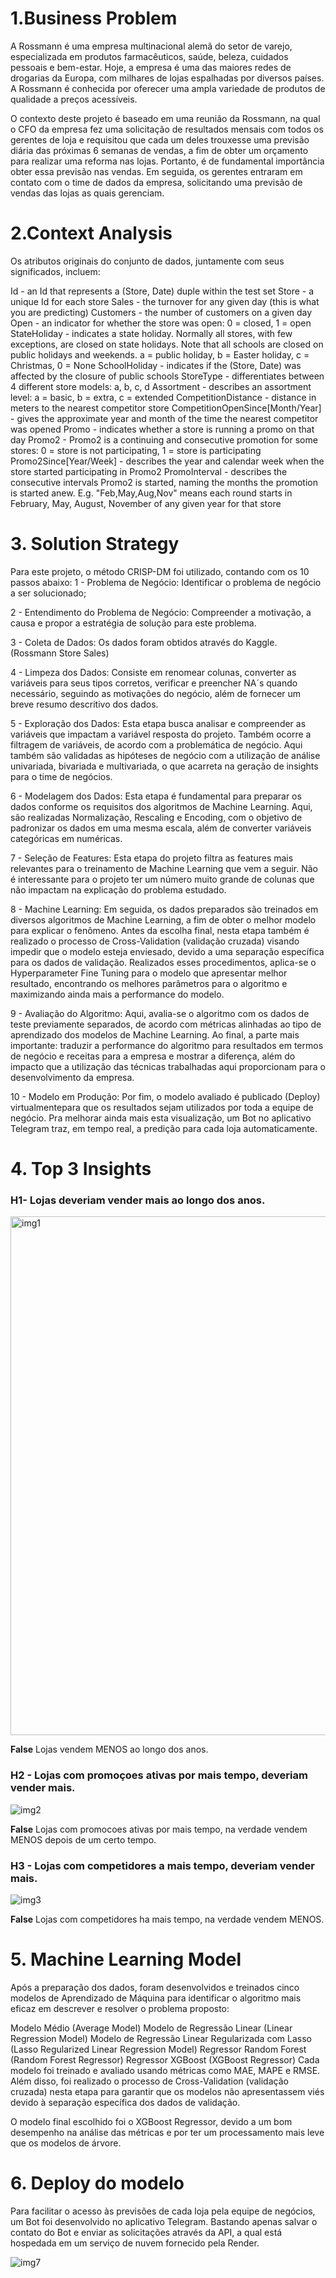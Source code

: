 # 1.Business Problem

A Rossmann é uma empresa multinacional alemã do setor de varejo, especializada em produtos farmacêuticos, saúde, beleza, cuidados pessoais e bem-estar. Hoje, a empresa é uma das maiores redes de drogarias da Europa, com milhares de lojas espalhadas por diversos países. A Rossmann é conhecida por oferecer uma ampla variedade de produtos de qualidade a preços acessíveis.

O contexto deste projeto é baseado em uma reunião da Rossmann, na qual o CFO da empresa fez uma solicitação de resultados mensais com todos os gerentes de loja e requisitou que cada um deles trouxesse uma previsão diária das próximas 6 semanas de vendas, a fim de obter um orçamento para realizar uma reforma nas lojas. Portanto, é de fundamental importância obter essa previsão nas vendas. Em seguida, os gerentes entraram em contato com o time de dados da empresa, solicitando uma previsão de vendas das lojas as quais gerenciam.

# 2.Context Analysis
Os atributos originais do conjunto de dados, juntamente com seus significados, incluem:

Id - an Id that represents a (Store, Date) duple within the test set
Store - a unique Id for each store
Sales - the turnover for any given day (this is what you are predicting)
Customers - the number of customers on a given day
Open - an indicator for whether the store was open: 0 = closed, 1 = open
StateHoliday - indicates a state holiday. Normally all stores, with few exceptions, are closed on state holidays. Note that all schools are closed on public holidays and weekends. a = public holiday, b = Easter holiday, c = Christmas, 0 = None
SchoolHoliday - indicates if the (Store, Date) was affected by the closure of public schools
StoreType - differentiates between 4 different store models: a, b, c, d
Assortment - describes an assortment level: a = basic, b = extra, c = extended
CompetitionDistance - distance in meters to the nearest competitor store
CompetitionOpenSince[Month/Year] - gives the approximate year and month of the time the nearest competitor was opened
Promo - indicates whether a store is running a promo on that day
Promo2 - Promo2 is a continuing and consecutive promotion for some stores: 0 = store is not participating, 1 = store is participating
Promo2Since[Year/Week] - describes the year and calendar week when the store started participating in Promo2
PromoInterval - describes the consecutive intervals Promo2 is started, naming the months the promotion is started anew. E.g. "Feb,May,Aug,Nov" means each round starts in February, May, August, November of any given year for that store

# 3. Solution Strategy
Para este projeto, o método CRISP-DM foi utilizado, contando com os 10 passos abaixo:
1 - Problema de Negócio: Identificar o problema de negócio a ser solucionado;

2 - Entendimento do Problema de Negócio: Compreender a motivação, a causa e propor a estratégia de solução para este problema.

3 - Coleta de Dados: Os dados foram obtidos através do Kaggle. (Rossmann Store Sales)

4 - Limpeza dos Dados: Consiste em renomear colunas, converter as variáveis para seus tipos corretos, verificar e preencher NA´s quando necessário, seguindo as motivações do negócio, além de fornecer um breve resumo descritivo dos dados.

5 - Exploração dos Dados: Esta etapa busca analisar e compreender as variáveis que impactam a variável resposta do projeto. Também ocorre a filtragem de variáveis, de acordo com a problemática de negócio. Aqui também são validadas as hipóteses de negócio com a utilização de análise univariada, bivariada e multivariada, o que acarreta na geração de insights para o time de negócios.

6 - Modelagem dos Dados: Esta etapa é fundamental para preparar os dados conforme os requisitos dos algoritmos de Machine Learning. Aqui, são realizadas Normalização, Rescaling e Encoding, com o objetivo de padronizar os dados em uma mesma escala, além de converter variáveis categóricas em numéricas.

7 - Seleção de Features: Esta etapa do projeto filtra as features mais relevantes para o treinamento de Machine Learning que vem a seguir. Não é interessante para o projeto ter um número muito grande de colunas que não impactam na explicação do problema estudado.

8 - Machine Learning: Em seguida, os dados preparados são treinados em diversos algoritmos de Machine Learning, a fim de obter o melhor modelo para explicar o fenômeno. Antes da escolha final, nesta etapa também é realizado o processo de Cross-Validation (validação cruzada) visando impedir que o modelo esteja enviesado, devido a uma separação específica para os dados de validação. Realizados esses procedimentos, aplica-se o Hyperparameter Fine Tuning para o modelo que apresentar melhor resultado, encontrando os melhores parâmetros para o algoritmo e maximizando ainda mais a performance do modelo.

9 - Avaliação do Algoritmo: Aqui, avalia-se o algoritmo com os dados de teste previamente separados, de acordo com métricas alinhadas ao tipo de aprendizado dos modelos de Machine Learning. Ao final, a parte mais importante: traduzir a performance do algoritmo para resultados em termos de negócio e receitas para a empresa e mostrar a diferença, além do impacto que a utilização das técnicas trabalhadas aqui proporcionam para o desenvolvimento da empresa.

10 - Modelo em Produção: Por fim, o modelo avaliado é publicado (Deploy) virtualmentepara que os resultados sejam utilizados por toda a equipe de negócio. Pra melhorar ainda mais esta visualização, um Bot no aplicativo Telegram traz, em tempo real, a predição para cada loja automaticamente.

# 4. Top 3 Insights
### H1- Lojas deveriam vender mais ao longo dos anos.
<img width="830" alt="img1" src="https://github.com/pammagalhaes/Previsao_vendas_Rossmann/assets/113152370/91495ef5-3489-4bb1-ae7d-c1a6180ae0a7">

**False** Lojas vendem MENOS ao longo dos anos.

### H2 - Lojas com promoçoes ativas por mais tempo, deveriam vender mais.
![img2](https://github.com/pammagalhaes/Previsao_vendas_Rossmann/assets/113152370/ffe6017a-a269-489c-b051-dee0def480e6)

**False** Lojas com promocoes ativas por mais tempo, na verdade vendem MENOS depois de um certo tempo.

### H3 - Lojas com competidores a mais tempo, deveriam vender mais.
![img3](https://github.com/pammagalhaes/Previsao_vendas_Rossmann/assets/113152370/d1dde453-9bb8-4b08-b195-adfc4dc40b3c)

**False** Lojas com competidores ha mais tempo, na verdade vendem MENOS.

# 5. Machine Learning Model
Após a preparação dos dados, foram desenvolvidos e treinados cinco modelos de Aprendizado de Máquina para identificar o algoritmo mais eficaz em descrever e resolver o problema proposto:

Modelo Médio (Average Model)
Modelo de Regressão Linear (Linear Regression Model)
Modelo de Regressão Linear Regularizada com Lasso (Lasso Regularized Linear Regression Model)
Regressor Random Forest (Random Forest Regressor)
Regressor XGBoost (XGBoost Regressor)
Cada modelo foi treinado e avaliado usando métricas como MAE, MAPE e RMSE. Além disso, foi realizado o processo de Cross-Validation (validação cruzada) nesta etapa para garantir que os modelos não apresentassem viés devido à separação específica dos dados de validação.

O modelo final escolhido foi o XGBoost Regressor, devido a um bom desempenho na análise das métricas e por ter um processamento mais leve que os modelos de árvore.

# 6. Deploy do modelo
Para facilitar o acesso às previsões de cada loja pela equipe de negócios, um Bot foi desenvolvido no aplicativo Telegram. Bastando apenas salvar o contato do Bot e enviar as solicitações através da API, a qual está hospedada em um serviço de nuvem fornecido pela Render.

![img7](https://github.com/pammagalhaes/Previsao_vendas_Rossmann/assets/113152370/09ee5cdd-e529-4eef-b3eb-9657c17daab8)


